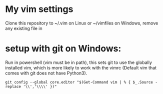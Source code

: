 # My vim settings
Clone this repository to ~/.vim on Linux or ~/vimfiles on Windows, remove any existing file in

# setup with git on Windows:
Run in powershell (vim must be in path), this sets git to use the globally installed vim, which
is more likely to work with the vimrc (Default vim that comes with git does not have Python3).

    git config --global core.editor "$(Get-Command vim | % { $_.Source -replace '\\','\\\\' })"
